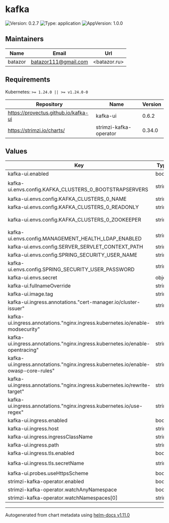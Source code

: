 # kafka

![Version: 0.2.7](https://img.shields.io/badge/Version-0.2.7-informational?style=flat-square) ![Type: application](https://img.shields.io/badge/Type-application-informational?style=flat-square) ![AppVersion: 1.0.0](https://img.shields.io/badge/AppVersion-1.0.0-informational?style=flat-square)

## Maintainers

| Name | Email | Url |
| ---- | ------ | --- |
| batazor | <batazor111@gmail.com> | <batazor.ru> |

## Requirements

Kubernetes: `>= 1.24.0 || >= v1.24.0-0`

| Repository | Name | Version |
|------------|------|---------|
| https://provectus.github.io/kafka-ui | kafka-ui | 0.6.2 |
| https://strimzi.io/charts/ | strimzi-kafka-operator | 0.34.0 |

## Values

| Key | Type | Default | Description |
|-----|------|---------|-------------|
| kafka-ui.enabled | bool | `true` |  |
| kafka-ui.envs.config.KAFKA_CLUSTERS_0_BOOTSTRAPSERVERS | string | `"shortlink-kafka-bootstrap:9092"` |  |
| kafka-ui.envs.config.KAFKA_CLUSTERS_0_NAME | string | `"shortlink"` |  |
| kafka-ui.envs.config.KAFKA_CLUSTERS_0_READONLY | string | `"true"` |  |
| kafka-ui.envs.config.KAFKA_CLUSTERS_0_ZOOKEEPER | string | `"kafka-zookeeper-client:2181"` |  |
| kafka-ui.envs.config.MANAGEMENT_HEALTH_LDAP_ENABLED | string | `"FALSE"` |  |
| kafka-ui.envs.config.SERVER_SERVLET_CONTEXT_PATH | string | `"/kafka-ui"` |  |
| kafka-ui.envs.config.SPRING_SECURITY_USER_NAME | string | `"redacted"` |  |
| kafka-ui.envs.config.SPRING_SECURITY_USER_PASSWORD | string | `"redacted"` |  |
| kafka-ui.envs.secret | object | `{}` |  |
| kafka-ui.fullnameOverride | string | `"kafka-ui"` |  |
| kafka-ui.image.tag | string | `"master"` |  |
| kafka-ui.ingress.annotations."cert-manager.io/cluster-issuer" | string | `"cert-manager-production"` |  |
| kafka-ui.ingress.annotations."nginx.ingress.kubernetes.io/enable-modsecurity" | string | `"true"` |  |
| kafka-ui.ingress.annotations."nginx.ingress.kubernetes.io/enable-opentracing" | string | `"true"` |  |
| kafka-ui.ingress.annotations."nginx.ingress.kubernetes.io/enable-owasp-core-rules" | string | `"true"` |  |
| kafka-ui.ingress.annotations."nginx.ingress.kubernetes.io/rewrite-target" | string | `"/kafka-ui/$2"` |  |
| kafka-ui.ingress.annotations."nginx.ingress.kubernetes.io/use-regex" | string | `"true"` |  |
| kafka-ui.ingress.enabled | bool | `true` |  |
| kafka-ui.ingress.host | string | `"shortlink.best"` |  |
| kafka-ui.ingress.ingressClassName | string | `"nginx"` |  |
| kafka-ui.ingress.path | string | `"/kafka-ui(/|$)(.*)"` |  |
| kafka-ui.ingress.tls.enabled | bool | `true` |  |
| kafka-ui.ingress.tls.secretName | string | `"shortlink-ingress-tls"` |  |
| kafka-ui.probes.useHttpsScheme | bool | `false` |  |
| strimzi-kafka-operator.enabled | bool | `true` |  |
| strimzi-kafka-operator.watchAnyNamespace | bool | `true` |  |
| strimzi-kafka-operator.watchNamespaces[0] | string | `"shortlink"` |  |

----------------------------------------------
Autogenerated from chart metadata using [helm-docs v1.11.0](https://github.com/norwoodj/helm-docs/releases/v1.11.0)
